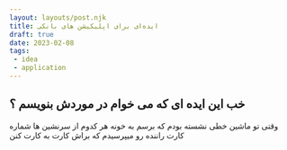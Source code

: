 ```yaml
---
layout: layouts/post.njk
title: ایده‌ای برای اپلیکیشن های بانکی
draft: true
date: 2023-02-08
tags:
 - idea
 - application
---
```


## خب این ایده ای که می خوام در موردش بنویسم ؟
وقتی تو ماشین خطی نشسته بودم که برسم به خونه هر کدوم از سرنشین ها شماره کارت راننده رو میپرسیدم که براش کارت به کارت کنن 

